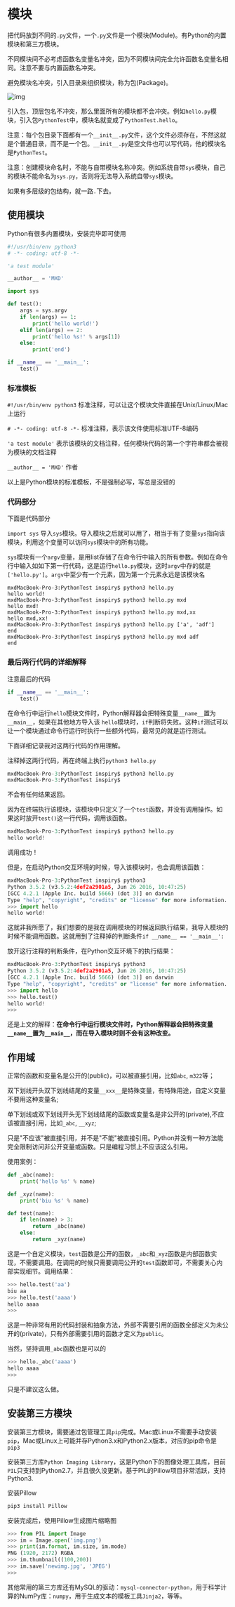 # 模块

把代码放到不同的`.py`文件，一个`.py`文件是一个模块(Module)。有Python的内置模块和第三方模块。

不同模块间不必考虑函数名变量名冲突，因为不同模块间完全允许函数名变量名相同。注意不要与内置函数名冲突。

避免模块名冲突，引入目录来组织模块，称为包(Package)。

![img](https://github.com/mxdios/notebook/blob/master/notebooks/images/QQ20160816-0.png?raw=true)

引入包，顶层包名不冲突，那么里面所有的模块都不会冲突。例如`hello.py`模块，引入包`PythonTest`中，模块名就变成了`PythonTest.hello`。

注意：每个包目录下面都有一个`__init__.py`文件，这个文件必须存在，不然这就是个普通目录，而不是一个包。`__init__.py`是空文件也可以写代码，他的模块名是`PythonTest`。

注意：创建模块命名时，不能与自带模块名称冲突。例如系统自带`sys`模块，自己的模块不能命名为`sys.py`，否则将无法导入系统自带`sys`模块。

如果有多层级的包结构，就一路`.`下去。

## 使用模块

Python有很多内置模块，安装完毕即可使用

```Python
#!/usr/bin/env python3
# -*- coding: utf-8 -*-

'a test module'

__author__ = 'MXD'

import sys

def test():
	args = sys.argv
	if len(args) == 1:
		print('hello world!')
	elif len(args) == 2:
		print('hello %s!' % args[1])
	else:
		print('end')

if __name__ == '__main__':
	test()
```

### 标准模板

`#!/usr/bin/env python3` 标准注释，可以让这个模块文件直接在Unix/Linux/Mac上运行

`# -*- coding: utf-8 -*-` 标准注释，表示该文件使用标准UTF-8编码

`'a test module'` 表示该模块的文档注释，任何模块代码的第一个字符串都会被视为模块的文档注释

`__author__ = 'MXD'` 作者

以上是Python模块的标准模板，不是强制必写，写总是没错的

### 代码部分

下面是代码部分

`import sys` 导入`sys`模块。导入模块之后就可以用了，相当于有了变量`sys`指向该模块，利用这个变量可以访问`sys`模块中的所有功能。

`sys`模块有一个`argv`变量，是用list存储了在命令行中输入的所有参数。例如在命令行中输入如如下第一行代码，这是运行`hello.py`模块，这时`argv`中存的就是`['hello.py']`。`argv`中至少有一个元素，因为第一个元素永远是该模块名

```Pythone
mxdMacBook-Pro-3:PythonTest inspiry$ python3 hello.py
hello world!
mxdMacBook-Pro-3:PythonTest inspiry$ python3 hello.py mxd
hello mxd!
mxdMacBook-Pro-3:PythonTest inspiry$ python3 hello.py mxd,xx
hello mxd,xx!
mxdMacBook-Pro-3:PythonTest inspiry$ python3 hello.py ['a', 'adf']
end
mxdMacBook-Pro-3:PythonTest inspiry$ python3 hello.py mxd adf
end
```

### 最后两行代码的详细解释

注意最后的代码

```Python
if __name__ == '__main__':
	test()
```

在命令行中运行`hello`模块文件时，Python解释器会把特殊变量`__name__`置为`__main__`，如果在其他地方导入该	`hello`模块时，`if`判断将失败。这种`if`测试可以让一个模块通过命令行运行时执行一些额外代码，最常见的就是运行测试。

下面详细记录我对这两行代码的作用理解。

注释掉这两行代码，再在终端上执行`python3 hello.py`

```Python
mxdMacBook-Pro-3:PythonTest inspiry$ python3 hello.py
mxdMacBook-Pro-3:PythonTest inspiry$ 
```

不会有任何结果返回。

因为在终端执行该模块，该模块中只定义了一个`test`函数，并没有调用操作。如果这时放开`test()`这一行代码，调用该函数。

```Python
mxdMacBook-Pro-3:PythonTest inspiry$ python3 hello.py
hello world!
```

调用成功！

但是，在启动Python交互环境的时候，导入该模块时，也会调用该函数：

```Python
mxdMacBook-Pro-3:PythonTest inspiry$ python3
Python 3.5.2 (v3.5.2:4def2a2901a5, Jun 26 2016, 10:47:25) 
[GCC 4.2.1 (Apple Inc. build 5666) (dot 3)] on darwin
Type "help", "copyright", "credits" or "license" for more information.
>>> import hello
hello world!
```

这就非我所愿了，我们想要的是我在调用模块的时候返回执行结果，我导入模块的时候不能调用函数。这就用到了注释掉的判断条件`if __name__ == '__main__':`

放开这行注释的判断条件，在Python交互环境下的执行结果：

```Python
mxdMacBook-Pro-3:PythonTest inspiry$ python3
Python 3.5.2 (v3.5.2:4def2a2901a5, Jun 26 2016, 10:47:25) 
[GCC 4.2.1 (Apple Inc. build 5666) (dot 3)] on darwin
Type "help", "copyright", "credits" or "license" for more information.
>>> import hello
>>> hello.test()
hello world!
>>> 
```

还是上文的解释：**在命令行中运行模块文件时，Python解释器会把特殊变量`__name__`置为`__main__`，而在导入模块时则不会有这种改变。**

## 作用域

正常的函数和变量名是公开的(public)，可以被直接引用，比如`abc`, `m322`等；

双下划线开头双下划线结尾的变量`__xxx__`是特殊变量，有特殊用途，自定义变量不要用这种变量名;

单下划线或双下划线开头无下划线结尾的函数或变量名是非公开的(private),不应该被直接引用，比如`_abc`, `__xyz`;

只是"不应该"被直接引用，并不是"不能"被直接引用。Python并没有一种方法能完全限制访问非公开变量或函数。只是编程习惯上不应该这么引用。

使用案例：

```Python
def _abc(name):
	print('hello %s' % name)

def _xyz(name):
	print('biu %s' % name)

def test(name):
	if len(name) > 3:
		return _abc(name)
	else:
		return _xyz(name)
```

这是一个自定义模块，`test`函数是公开的函数，`_abc`和`_xyz`函数是内部函数实现，不需要调用。在调用的时候只需要调用公开的`test`函数即可，不需要关心内部实现细节。调用结果：

```Python
>>> hello.test('aa')
biu aa
>>> hello.test('aaaa')
hello aaaa
>>> 
```

这是一种非常有用的代码封装和抽象方法，外部不需要引用的函数全部定义为未公开的(private)，只有外部需要引用的函数才定义为`public`。

当然，坚持调用`_abc`函数也是可以的

```Python
>>> hello._abc('aaaa')
hello aaaa
>>> 
```

只是不建议这么做。

## 安装第三方模块

安装第三方模块，需要通过包管理工具`pip`完成。Mac或Linux不需要手动安装`pip`，Mac或Linux上可能并存Python3.x和Python2.x版本，对应的pip命令是`pip3`

安装第三方库`Python Imaging Library`，这是Python下的图像处理工具库，目前`PIL`只支持到Python2.7，并且很久没更新。基于PIL的Pillow项目非常活跃，支持Python3.

安装Pillow

```Python
pip3 install Pillow
```

安装完成后，使用Pillow生成图片缩略图

```Python
>>> from PIL import Image
>>> im = Image.open('img.png')
>>> print(im.format, im.size, im.mode)
PNG (1920, 2172) RGBA
>>> im.thumbnail((100,200))
>>> im.save('newimg.jpg', 'JPEG')
>>> 
```

其他常用的第三方库还有MySQL的驱动：`mysql-connector-python`，用于科学计算的NumPy库：`numpy`，用于生成文本的模板工具`Jinja2`，等等。





